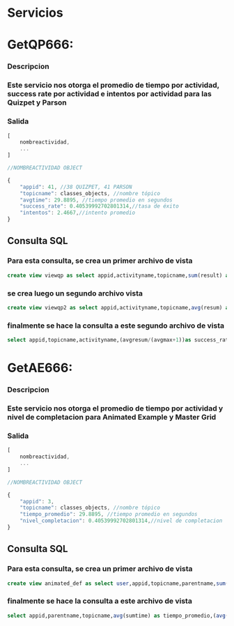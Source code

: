 # Servicios

# GetQP666:

### Descripcion

### Este servicio nos otorga el promedio de tiempo por actividad, success rate por actividad e intentos por actividad para las Quizpet y Parson

### Salida

```javascript
[
    nombreactividad,
    ...
]

//NOMBREACTIVIDAD OBJECT

{
    "appid": 41, //38 QUIZPET, 41 PARSON
    "topicname": classes_objects, //nombre tópico
    "avgtime": 29.8895, //tiempo promedio en segundos
    "success_rate": 0.40539992702801314,//tasa de éxito
    "intentos": 2.4667,//intento promedio 
}
```

## Consulta SQL
### Para esta consulta, se crea un primer archivo de vista 

```SQL
create view viewqp as select appid,activityname,topicname,sum(result) as resum,MAX(attemptno)as maxat,avg(durationseconds)as time from activity_traces where(appid=41 or appid=38) group by user,activityname;
```
### se crea luego un segundo archivo vista

```SQL
create view viewqp2 as select appid,activityname,topicname,avg(resum) as avgresum,avg(maxat) as avgmax,avg(time)as avgtime from viewqp group by activityname;
```
### finalmente se hace la consulta a este segundo archivo de vista

```SQL
select appid,topicname,activityname,(avgresum/(avgmax+1))as success_rate,avgtime,avgmax+1 as intentos from viewqp2 order by topicname; 
```
# GetAE666:

### Descripcion

### Este servicio nos otorga el promedio de tiempo por actividad y nivel de completacion para Animated Example y Master Grid

### Salida

```javascript
[
    nombreactividad,
    ...
]

//NOMBREACTIVIDAD OBJECT

{
    "appid": 3, 
    "topicname": classes_objects, //nombre tópico
    "tiempo_promedio": 29.8895, //tiempo promedio en segundos
    "nivel_completacion": 0.40539992702801314,//nivel de completacion 
}
```

## Consulta SQL
### Para esta consulta, se crea un primer archivo de vista 

```SQL
create view animated_def as select user,appid,topicname,parentname,sum(durationseconds) as sumtime,max(CAST(activityname AS UNSIGNED))+1 as maxline,count(distinct(activityname))as cant from activity_traces where(appid=3 or appid=35)group by parentname,user;

```

### finalmente se hace la consulta a este archivo de vista

```SQL
select appid,parentname,topicname,avg(sumtime) as tiempo_promedio,(avg(cant)/max(maxline)) as nivel_de_completation from animated_def group by parentname order by topicname;
```

